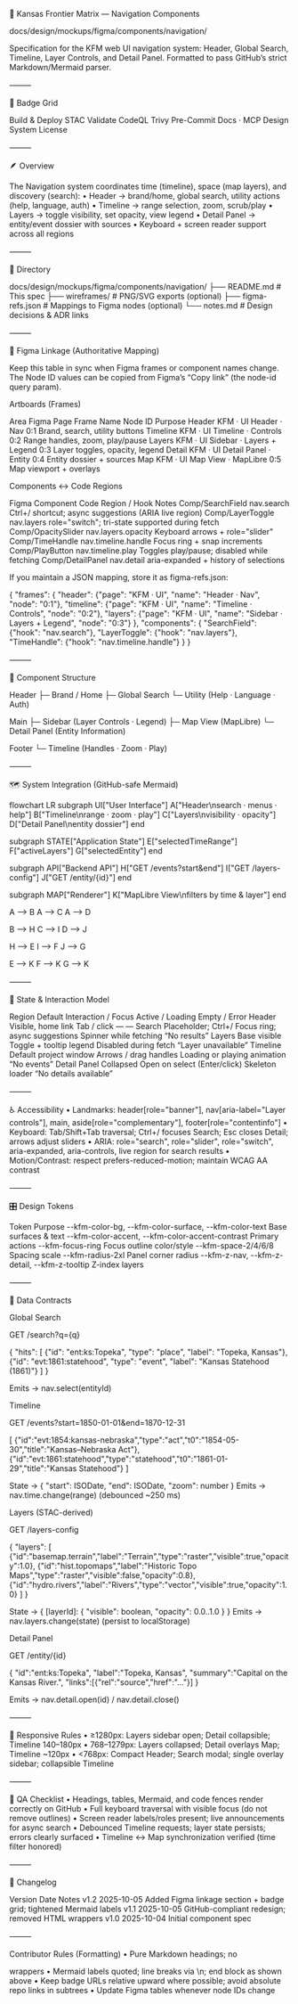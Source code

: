 🧭 Kansas Frontier Matrix — Navigation Components

docs/design/mockups/figma/components/navigation/

Specification for the KFM web UI navigation system: Header, Global Search, Timeline, Layer Controls, and Detail Panel.
Formatted to pass GitHub’s strict Markdown/Mermaid parser.

⸻

🔖 Badge Grid

Build & Deploy	STAC Validate	CodeQL	Trivy	Pre-Commit	Docs · MCP	Design System	License
							


⸻

🪶 Overview

The Navigation system coordinates time (timeline), space (map layers), and discovery (search):
	•	Header → brand/home, global search, utility actions (help, language, auth)
	•	Timeline → range selection, zoom, scrub/play
	•	Layers → toggle visibility, set opacity, view legend
	•	Detail Panel → entity/event dossier with sources
	•	Keyboard + screen reader support across all regions

⸻

📁 Directory

docs/design/mockups/figma/components/navigation/
├── README.md                 # This spec
├── wireframes/               # PNG/SVG exports (optional)
├── figma-refs.json           # Mappings to Figma nodes (optional)
└── notes.md                  # Design decisions & ADR links


⸻

🎨 Figma Linkage (Authoritative Mapping)

Keep this table in sync when Figma frames or component names change.
The Node ID values can be copied from Figma’s “Copy link” (the node-id query param).

Artboards (Frames)

Area	Figma Page	Frame Name	Node ID	Purpose
Header	KFM · UI	Header · Nav	0:1	Brand, search, utility buttons
Timeline	KFM · UI	Timeline · Controls	0:2	Range handles, zoom, play/pause
Layers	KFM · UI	Sidebar · Layers + Legend	0:3	Layer toggles, opacity, legend
Detail	KFM · UI	Detail Panel · Entity	0:4	Entity dossier + sources
Map	KFM · UI	Map View · MapLibre	0:5	Map viewport + overlays

Components ↔ Code Regions

Figma Component	Code Region / Hook	Notes
Comp/SearchField	nav.search	Ctrl+/ shortcut; async suggestions (ARIA live region)
Comp/LayerToggle	nav.layers	role="switch"; tri-state supported during fetch
Comp/OpacitySlider	nav.layers.opacity	Keyboard arrows + role="slider"
Comp/TimeHandle	nav.timeline.handle	Focus ring + snap increments
Comp/PlayButton	nav.timeline.play	Toggles play/pause; disabled while fetching
Comp/DetailPanel	nav.detail	aria-expanded + history of selections

If you maintain a JSON mapping, store it as figma-refs.json:

{
  "frames": {
    "header": {"page": "KFM · UI", "name": "Header · Nav", "node": "0:1"},
    "timeline": {"page": "KFM · UI", "name": "Timeline · Controls", "node": "0:2"},
    "layers": {"page": "KFM · UI", "name": "Sidebar · Layers + Legend", "node": "0:3"}
  },
  "components": {
    "SearchField": {"hook": "nav.search"},
    "LayerToggle": {"hook": "nav.layers"},
    "TimeHandle": {"hook": "nav.timeline.handle"}
  }
}


⸻

🧩 Component Structure

Header
 ├─ Brand / Home
 ├─ Global Search
 └─ Utility (Help · Language · Auth)

Main
 ├─ Sidebar (Layer Controls · Legend)
 ├─ Map View (MapLibre)
 └─ Detail Panel (Entity Information)

Footer
 └─ Timeline (Handles · Zoom · Play)


⸻

🗺️ System Integration (GitHub-safe Mermaid)

flowchart LR
  subgraph UI["User Interface"]
    A["Header\nsearch · menus · help"]
    B["Timeline\nrange · zoom · play"]
    C["Layers\nvisibility · opacity"]
    D["Detail Panel\nentity dossier"]
  end

  subgraph STATE["Application State"]
    E["selectedTimeRange"]
    F["activeLayers"]
    G["selectedEntity"]
  end

  subgraph API["Backend API"]
    H["GET /events?start&end"]
    I["GET /layers-config"]
    J["GET /entity/{id}"]
  end

  subgraph MAP["Renderer"]
    K["MapLibre View\nfilters by time & layer"]
  end

  A --> B
  A --> C
  A --> D

  B --> H
  C --> I
  D --> J

  H --> E
  I --> F
  J --> G

  E --> K
  F --> K
  G --> K

<!-- END OF MERMAID -->



⸻

🧱 State & Interaction Model

Region	Default	Interaction / Focus	Active / Loading	Empty / Error
Header	Visible, home link	Tab / click	—	—
Search	Placeholder; Ctrl+/	Focus ring; async suggestions	Spinner while fetching	“No results”
Layers	Base visible	Toggle + tooltip legend	Disabled during fetch	“Layer unavailable”
Timeline	Default project window	Arrows / drag handles	Loading or playing animation	“No events”
Detail Panel	Collapsed	Open on select (Enter/click)	Skeleton loader	“No details available”


⸻

♿ Accessibility
	•	Landmarks: header[role="banner"], nav[aria-label="Layer controls"], main, aside[role="complementary"], footer[role="contentinfo"]
	•	Keyboard: Tab/Shift+Tab traversal; Ctrl+/ focuses Search; Esc closes Detail; arrows adjust sliders
	•	ARIA: role="search", role="slider", role="switch", aria-expanded, aria-controls, live region for search results
	•	Motion/Contrast: respect prefers-reduced-motion; maintain WCAG AA contrast

⸻

🎛 Design Tokens

Token	Purpose
--kfm-color-bg, --kfm-color-surface, --kfm-color-text	Base surfaces & text
--kfm-color-accent, --kfm-color-accent-contrast	Primary actions
--kfm-focus-ring	Focus outline color/style
--kfm-space-2/4/6/8	Spacing scale
--kfm-radius-2xl	Panel corner radius
--kfm-z-nav, --kfm-z-detail, --kfm-z-tooltip	Z-index layers


⸻

🔗 Data Contracts

Global Search

GET /search?q={q}

{
  "hits": [
    {"id": "ent:ks:Topeka", "type": "place", "label": "Topeka, Kansas"},
    {"id": "evt:1861:statehood", "type": "event", "label": "Kansas Statehood (1861)"}
  ]
}

Emits → nav.select(entityId)

Timeline

GET /events?start=1850-01-01&end=1870-12-31

[
  {"id":"evt:1854:kansas-nebraska","type":"act","t0":"1854-05-30","title":"Kansas–Nebraska Act"},
  {"id":"evt:1861:statehood","type":"statehood","t0":"1861-01-29","title":"Kansas Statehood"}
]

State → { "start": ISODate, "end": ISODate, "zoom": number }
Emits → nav.time.change(range) (debounced ~250 ms)

Layers (STAC-derived)

GET /layers-config

{
  "layers": [
    {"id":"basemap.terrain","label":"Terrain","type":"raster","visible":true,"opacity":1.0},
    {"id":"hist.topomaps","label":"Historic Topo Maps","type":"raster","visible":false,"opacity":0.8},
    {"id":"hydro.rivers","label":"Rivers","type":"vector","visible":true,"opacity":1.0}
  ]
}

State → { [layerId]: { "visible": boolean, "opacity": 0.0..1.0 } }
Emits → nav.layers.change(state) (persist to localStorage)

Detail Panel

GET /entity/{id}

{
  "id":"ent:ks:Topeka",
  "label":"Topeka, Kansas",
  "summary":"Capital on the Kansas River.",
  "links":[{"rel":"source","href":"..."}]
}

Emits → nav.detail.open(id) / nav.detail.close()

⸻

📱 Responsive Rules
	•	≥1280px: Layers sidebar open; Detail collapsible; Timeline 140–180px
	•	768–1279px: Layers collapsed; Detail overlays Map; Timeline ~120px
	•	<768px: Compact Header; Search modal; single overlay sidebar; collapsible Timeline

⸻

🧪 QA Checklist
	•	Headings, tables, Mermaid, and code fences render correctly on GitHub
	•	Full keyboard traversal with visible focus (do not remove outlines)
	•	Screen reader labels/roles present; live announcements for async search
	•	Debounced Timeline requests; layer state persists; errors clearly surfaced
	•	Timeline ↔ Map synchronization verified (time filter honored)

⸻

🧾 Changelog

Version	Date	Notes
v1.2	2025-10-05	Added Figma linkage section + badge grid; tightened Mermaid labels
v1.1	2025-10-05	GitHub-compliant redesign; removed HTML wrappers
v1.0	2025-10-04	Initial component spec


⸻

Contributor Rules (Formatting)
	•	Pure Markdown headings; no <div align> wrappers
	•	Mermaid labels quoted; line breaks via \n; end block as shown above
	•	Keep badge URLs relative upward where possible; avoid absolute repo links in subtrees
	•	Update Figma tables whenever node IDs change

